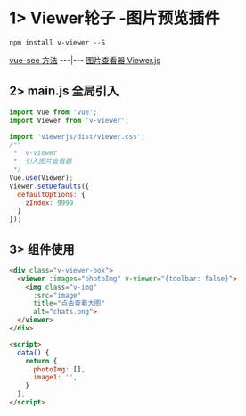 # 1> Viewer轮子 -图片预览插件

`npm install v-viewer --S`

[vue-see 方法](https://github.com/zhaohaodang/vue-see) ---|--- [图片查看器 Viewer.js](https://blog.csdn.net/liang_wf/article/details/102561670)

## 2> main.js 全局引入

```js
import Vue from 'vue';
import Viewer from 'v-viewer';

import 'viewerjs/dist/viewer.css';
/**
 *  v-viewer
 *  引入图片查看器
 */
Vue.use(Viewer);
Viewer.setDefaults({
  defaultOptions: {
    zIndex: 9999
  }
});
```

## 3> 组件使用

```html
<div class="v-viewer-box">
  <viewer :images="photoImg" v-viewer="{toolbar: false}">
    <img class="v-img"
      :src="image"
      title="点击查看大图"
      alt="chats.png">
  </viewer>
</div>

<script>
  data() {
    return {
      photoImg: [],
      image1: '',
    }
  },
</script>
```
